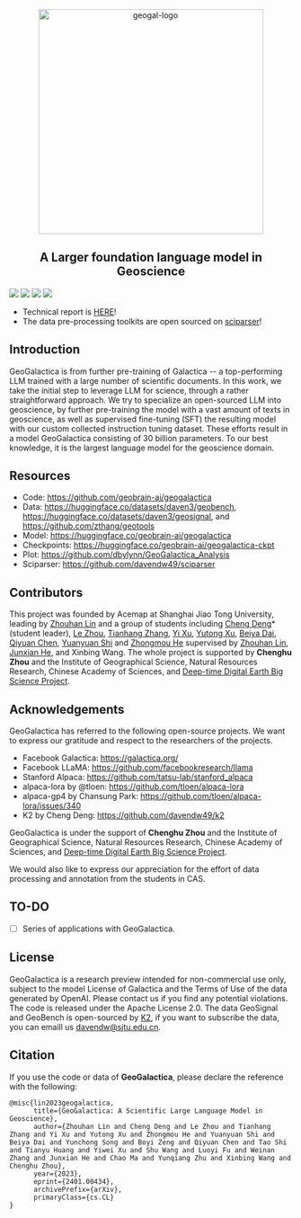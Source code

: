 <div style="text-align:center">
<centering>
<img src="https://big-cheng.com/geogal/geogal_orange.png" alt="geogal-logo" width="400"/>
<h2>A Larger foundation language model in Geoscience</h2>
</div>

<a href='https://arxiv.org/abs/2401.00434'><img src='https://img.shields.io/badge/Paper-ArXiv-C71585'></a> <a href='https://huggingface.co/geobrain-ai/geogalactica'><img src='https://img.shields.io/badge/%F0%9F%A4%97%20Hugging Face-geogalactica-red'></img></a> <a href='https://huggingface.co/datasets/daven3/geosignal'><img src='https://img.shields.io/badge/Dataset-GeoSignal-4169E1'></img></a> <a href='https://huggingface.co/datasets/daven3/geobench'><img src='https://img.shields.io/badge/Dataset-GeoBench-4169E1'></img></a>

- Technical report is [HERE](https://arxiv.org/abs/2401.00434)!
- The data pre-processing toolkits are open sourced on [sciparser](https://github.com/davendw49/sciparser)!

## Introduction

GeoGalactica is from further pre-training of Galactica -- a top-performing LLM trained with a large number of scientific documents. In this work, we take the initial step to leverage LLM for science, through a rather straightforward approach. We try to specialize an open-sourced LLM into geoscience, by further pre-training the model with a vast amount of texts in geoscience, as well as supervised fine-tuning (SFT) the resulting model with our custom collected instruction tuning dataset. These efforts result in a model GeoGalactica consisting of 30 billion parameters. To our best knowledge, it is the largest language model for the geoscience domain.

## Resources

- Code: https://github.com/geobrain-ai/geogalactica
- Data: https://huggingface.co/datasets/daven3/geobench, https://huggingface.co/datasets/daven3/geosignal, and https://github.com/zthang/geotools
- Model: https://huggingface.co/geobrain-ai/geogalactica
- Checkpoints: https://huggingface.co/geobrain-ai/geogalactica-ckpt
- Plot: https://github.com/dbylynn/GeoGalactica_Analysis
- Sciparser: https://github.com/davendw49/sciparser

<!--## Quick Start

coming soon...

## Code

coming soon...

## Cases

coming soon...-->

## Contributors

This project was founded by Acemap at Shanghai Jiao Tong University, leading by [Zhouhan Lin](https://hantek.github.io/) and a group of students including [Cheng Deng](https://big-cheng.com/)* (student leader), [Le Zhou](https://github.com/lzhou1998), [Tianhang Zhang](https://github.com/zthang), [Yi Xu](https://github.com/xyjigsaw), [Yutong Xu](https://github.com/xyt-fe), [Beiya Dai](https://github.com/dbylynn), [Qiyuan Chen](mailto:q224chen@uwaterloo.ca), [Yuanyuan Shi](https://github.com/syy-yoyo) and [Zhongmou He](https://github.com/twelfth-star) supervised by [Zhouhan Lin](https://hantek.github.io/), [Junxian He](https://jxhe.github.io/), and Xinbing Wang. The whole project is supported by **Chenghu Zhou** and the Institute of Geographical Science, Natural Resources Research, Chinese Academy of Sciences, and [Deep-time Digital Earth Big Science Project](https://www.iugs.org/dde). 

## Acknowledgements

GeoGalactica has referred to the following open-source projects. We want to express our gratitude and respect to the researchers of the projects.

- Facebook Galactica: https://galactica.org/
- Facebook LLaMA: https://github.com/facebookresearch/llama
- Stanford Alpaca: https://github.com/tatsu-lab/stanford_alpaca
- alpaca-lora by @tloen: https://github.com/tloen/alpaca-lora
- alpaca-gp4 by Chansung Park: https://github.com/tloen/alpaca-lora/issues/340
- K2 by Cheng Deng: https://github.com/davendw49/k2

GeoGalactica is under the support of **Chenghu Zhou** and the Institute of Geographical Science, Natural Resources Research, Chinese Academy of Sciences, and [Deep-time Digital Earth Big Science Project](https://www.iugs.org/dde).

We would also like to express our appreciation for the effort of data processing and annotation from the students in CAS.

## TO-DO
- [ ] Series of applications with GeoGalactica.

## License
GeoGalactica is a research preview intended for non-commercial use only, subject to the model License of Galactica and the Terms of Use of the data generated by OpenAI. Please contact us if you find any potential violations. The code is released under the Apache License 2.0. The data GeoSignal and GeoBench is open-sourced by [K2](https://github.com/davendw49/k2), if you want to subscribe the data, you can emaill us [davendw@sjtu.edu.cn](mailto:davendw@sjtu.edu.cn).

## Citation
If you use the code or data of **GeoGalactica**, please declare the reference with the following:

```
@misc{lin2023geogalactica,
      title={GeoGalactica: A Scientific Large Language Model in Geoscience}, 
      author={Zhouhan Lin and Cheng Deng and Le Zhou and Tianhang Zhang and Yi Xu and Yutong Xu and Zhongmou He and Yuanyuan Shi and Beiya Dai and Yunchong Song and Boyi Zeng and Qiyuan Chen and Tao Shi and Tianyu Huang and Yiwei Xu and Shu Wang and Luoyi Fu and Weinan Zhang and Junxian He and Chao Ma and Yunqiang Zhu and Xinbing Wang and Chenghu Zhou},
      year={2023},
      eprint={2401.00434},
      archivePrefix={arXiv},
      primaryClass={cs.CL}
}
```
